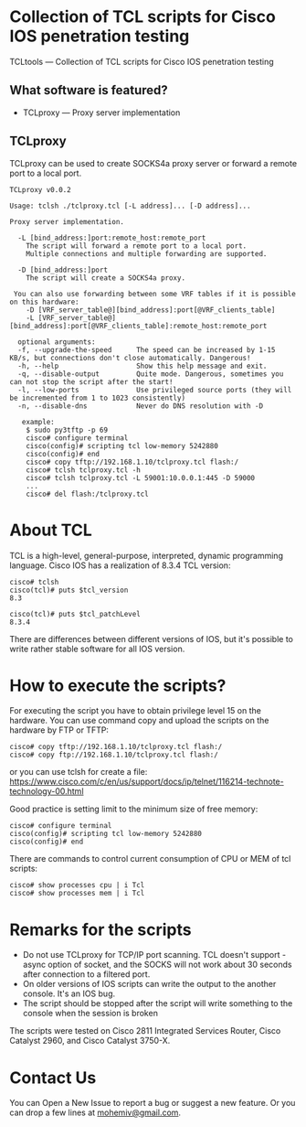 Сollection of TCL scripts for Cisco IOS penetration testing
=======
TCLtools — Сollection of TCL scripts for Cisco IOS penetration testing

What software is featured?
---------------------------

 * TCLproxy — Proxy server implementation

TCLproxy
--------
TCLproxy can be used to create SOCKS4a proxy server or forward a remote port to a local port.

```
TCLproxy v0.0.2

Usage: tclsh ./tclproxy.tcl [-L address]... [-D address]...

Proxy server implementation.

  -L [bind_address:]port:remote_host:remote_port
    The script will forward a remote port to a local port.
    Multiple connections and multiple forwarding are supported.

  -D [bind_address:]port
    The script will create a SOCKS4a proxy.

 You can also use forwarding between some VRF tables if it is possible on this hardware:
    -D [VRF_server_table@][bind_address]:port[@VRF_clients_table]
    -L [VRF_server_table@][bind_address]:port[@VRF_clients_table]:remote_host:remote_port

  optional arguments:
  -f, --upgrade-the-speed      The speed can be increased by 1-15 KB/s, but connections don't close automatically. Dangerous!
  -h, --help                   Show this help message and exit.
  -q, --disable-output         Quite mode. Dangerous, sometimes you can not stop the script after the start!
  -l, --low-ports              Use privileged source ports (they will be incremented from 1 to 1023 consistently)
  -n, --disable-dns            Never do DNS resolution with -D

   example:
    $ sudo py3tftp -p 69
    cisco# configure terminal
    cisco(config)# scripting tcl low-memory 5242880
    cisco(config)# end
    cisco# copy tftp://192.168.1.10/tclproxy.tcl flash:/
    cisco# tclsh tclproxy.tcl -h
    cisco# tclsh tclproxy.tcl -L 59001:10.0.0.1:445 -D 59000
    ...
    cisco# del flash:/tclproxy.tcl

```

About TCL
=========
TCL is a high-level, general-purpose, interpreted, dynamic programming language. Cisco IOS has a realization of 8.3.4 TCL version:

```
cisco# tclsh
cisco(tcl)# puts $tcl_version
8.3

cisco(tcl)# puts $tcl_patchLevel
8.3.4
```
There are differences between different versions of IOS, but it's possible to write rather stable software for all IOS version.


How to execute the scripts?
===========================
For executing the script you have to obtain privilege level 15 on the hardware. You can use command copy and upload the scripts on the hardware by FTP or TFTP:

```
cisco# copy tftp://192.168.1.10/tclproxy.tcl flash:/
cisco# copy ftp://192.168.1.10/tclproxy.tcl flash:/
```
or you can use tclsh for create a file: https://www.cisco.com/c/en/us/support/docs/ip/telnet/116214-technote-technology-00.html

Good practice is setting limit to the minimum size of free memory:

```
cisco# configure terminal
cisco(config)# scripting tcl low-memory 5242880
cisco(config)# end
```

There are commands to control current consumption of CPU or MEM of tcl scripts:

```
cisco# show processes cpu | i Tcl
cisco# show processes mem | i Tcl
```

Remarks for the scripts
=======================

 * Do not use TCLproxy for TCP/IP port scanning. TCL doesn't support -async option of socket, and the SOCKS will not work about 30 seconds after connection to a filtered port.
 * On older versions of IOS scripts can write the output to the another console. It's an IOS bug.
 * The script should be stopped after the script will write something to the console when the session is broken


The scripts were tested on Cisco 2811 Integrated Services Router, Cisco Catalyst 2960, and Cisco Catalyst 3750-X.

Contact Us
==========

You can Open a New Issue to report a bug or suggest a new feature. Or you can drop a few lines at mohemiv@gmail.com.

